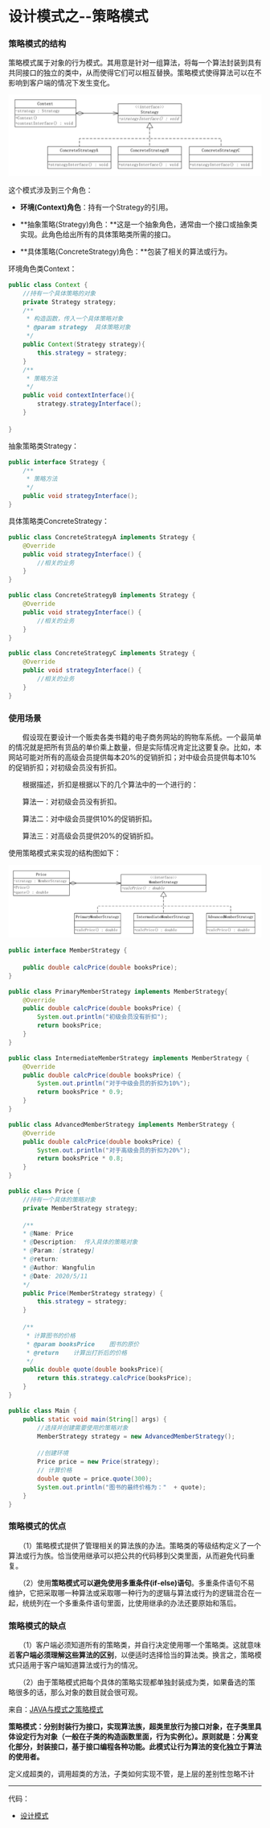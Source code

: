 # 设计模式之--策略模式

### 策略模式的结构

​	策略模式属于对象的行为模式。其用意是针对一组算法，将每一个算法封装到具有共同接口的独立的类中，从而使得它们可以相互替换。策略模式使得算法可以在不影响到客户端的情况下发生变化。

![image-20200511151117821](../../images/设计模式/image-20200511151117821.png)

这个模式涉及到三个角色：

- **环境(Context)角色**：持有一个Strategy的引用。

- **抽象策略(Strategy)角色：**这是一个抽象角色，通常由一个接口或抽象类实现。此角色给出所有的具体策略类所需的接口。

- **具体策略(ConcreteStrategy)角色：**包装了相关的算法或行为。

环境角色类Context：

```java
public class Context {
    //持有一个具体策略的对象
    private Strategy strategy;
    /**
     * 构造函数，传入一个具体策略对象
     * @param strategy  具体策略对象
     */
    public Context(Strategy strategy){
        this.strategy = strategy;
    }
    /**
     * 策略方法
     */
    public void contextInterface(){
        strategy.strategyInterface();
    }
    
}
```

抽象策略类Strategy：

```java
public interface Strategy {
    /**
     * 策略方法
     */
    public void strategyInterface();
}
```

具体策略类ConcreteStrategy：

```java
public class ConcreteStrategyA implements Strategy {
    @Override
    public void strategyInterface() {
        //相关的业务
    }
}
```

```java
public class ConcreteStrategyB implements Strategy {
    @Override
    public void strategyInterface() {
        //相关的业务
    }
}
```

```java
public class ConcreteStrategyC implements Strategy {
    @Override
    public void strategyInterface() {
        //相关的业务
    }
}
```

### 使用场景

　　假设现在要设计一个贩卖各类书籍的电子商务网站的购物车系统。一个最简单的情况就是把所有货品的单价乘上数量，但是实际情况肯定比这要复杂。比如，本网站可能对所有的高级会员提供每本20%的促销折扣；对中级会员提供每本10%的促销折扣；对初级会员没有折扣。

　　根据描述，折扣是根据以下的几个算法中的一个进行的：

　　算法一：对初级会员没有折扣。

　　算法二：对中级会员提供10%的促销折扣。

　　算法三：对高级会员提供20%的促销折扣。

使用策略模式来实现的结构图如下：

![image-20200511151754885](../../images/设计模式/image-20200511151754885.png)

```java
public interface MemberStrategy {

    public double calcPrice(double booksPrice);
}

```



```java
public class PrimaryMemberStrategy implements MemberStrategy{
    @Override
    public double calcPrice(double booksPrice) {
        System.out.println("初级会员没有折扣");
        return booksPrice;
    }
}
```



```java
public class IntermediateMemberStrategy implements MemberStrategy {
    @Override
    public double calcPrice(double booksPrice) {
        System.out.println("对于中级会员的折扣为10%");
        return booksPrice * 0.9;
    }
}
```



```java
public class AdvancedMemberStrategy implements MemberStrategy {
    @Override
    public double calcPrice(double booksPrice) {
        System.out.println("对于高级会员的折扣为20%");
        return booksPrice * 0.8;
    }
}
```



```java
public class Price {
    //持有一个具体的策略对象
    private MemberStrategy strategy;

    /**
    * @Name: Price
    * @Description:  传入具体的策略对象
    * @Param: [strategy]
    * @return:
    * @Author: Wangfulin
    * @Date: 2020/5/11
    */
    public Price(MemberStrategy strategy) {
        this.strategy = strategy;
    }

    /**
     * 计算图书的价格
     * @param booksPrice    图书的原价
     * @return    计算出打折后的价格
     */
    public double quote(double booksPrice){
        return this.strategy.calcPrice(booksPrice);
    }
}

```



```java
public class Main {
    public static void main(String[] args) {
        //选择并创建需要使用的策略对象
        MemberStrategy strategy = new AdvancedMemberStrategy();

        //创建环境
        Price price = new Price(strategy);
        // 计算价格
        double quote = price.quote(300);
        System.out.println("图书的最终价格为："  + quote);
    }
}
```

### 策略模式的优点

　　（1）策略模式提供了管理相关的算法族的办法。策略类的等级结构定义了一个算法或行为族。恰当使用继承可以把公共的代码移到父类里面，从而避免代码重复。

　　（2）使用**策略模式可以避免使用多重条件(if-else)语句**。多重条件语句不易维护，它把采取哪一种算法或采取哪一种行为的逻辑与算法或行为的逻辑混合在一起，统统列在一个多重条件语句里面，比使用继承的办法还要原始和落后。

### 策略模式的缺点

　　（1）客户端必须知道所有的策略类，并自行决定使用哪一个策略类。这就意味着**客户端必须理解这些算法的区别**，以便适时选择恰当的算法类。换言之，策略模式只适用于客户端知道算法或行为的情况。

　　（2）由于策略模式把每个具体的策略实现都单独封装成为类，如果备选的策略很多的话，那么对象的数目就会很可观。

来自：[JAVA与模式之策略模式](https://www.cnblogs.com/java-my-life/archive/2012/05/10/2491891.html)

**策略模式：分别封装行为接口，实现算法族，超类里放行为接口对象，在子类里具体设定行为对象（一般在子类的构造函数里面，行为实例化）。原则就是：分离变化部分，封装接口，基于接口编程各种功能。此模式让行为算法的变化独立于算法的使用者。**

定义成超类的，调用超类的方法，子类如何实现不管，是上层的差别性忽略不计

----

代码：

- [设计模式](../../icoding/desinepatterns/src/main/java/com/wangfulin/dp)

